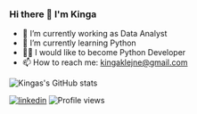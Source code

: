 ### Hi there 👋 I'm Kinga

- 🔭 I’m currently working as Data Analyst
- 🌱 I’m currently learning Python
- 🦸‍♀️ I would like to become Python Developer
- 📫 How to reach me: kingaklejne@gmail.com 

<!--
**KingaKlejne/KingaKlejne** is a ✨ _special_ ✨ repository because its `README.md` (this file) appears on your GitHub profile.

Here are some ideas to get you started:

- 🔭 I’m currently working as Data Analyst
- 🌱 I’m currently learning Python
- 🦸‍♀️ I would like to become Python Developer
- 📫 How to reach me: kingaklejne@gmail.com 
-->

![Kingas's GitHub stats](https://github-readme-stats.vercel.app/api?username=KingaKlejne&theme=dark&show_icons=true)

[![linkedin](https://img.shields.io/badge/linkedin-0A66C2?style=for-the-badge&logo=linkedin&logoColor=white)](https://www.linkedin.com/in/kinga-klejne/) ![Profile views](https://gpvc.arturio.dev/[YOUR_PROFILE_USERNAME])


